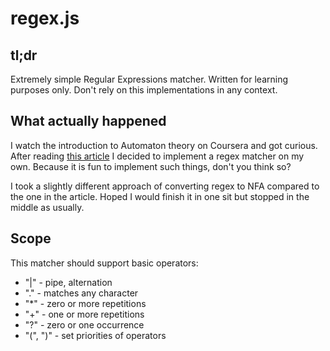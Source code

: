 regex.js
========

tl;dr
-----

Extremely simple Regular Expressions matcher. Written for learning purposes
only. Don't rely on this implementations in any context.

What actually happened
----------------------

I watch the introduction to Automaton theory on Coursera and got curious. After
reading [this article](http://swtch.com/~rsc/regexp/) I decided to implement a
regex matcher on my own. Because it is fun to implement such things, don't you
think so?

I took a slightly different approach of converting regex to NFA compared to the
one in the article. Hoped I would finish it in one sit but stopped in the middle
as usually.

Scope
-----

This matcher should support basic operators:

- "|" - pipe, alternation
- "." - matches any character
- "*" - zero or more repetitions
- "+" - one or more repetitions
- "?" - zero or one occurrence
- "(", ")" - set priorities of operators

